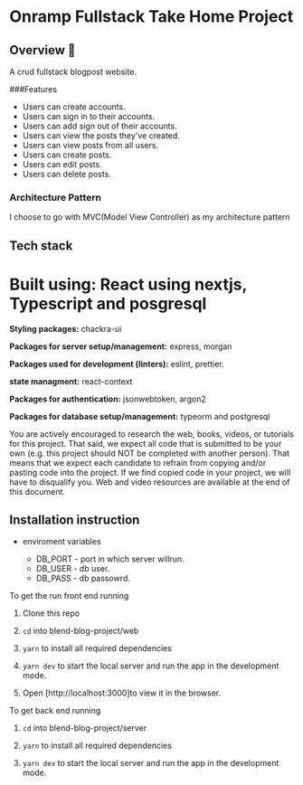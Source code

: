 # Onramp Fullstack Take Home Project

## Overview 🤖

A crud fullstack blogpost website.

###Features

- Users can create accounts.
- Users can sign in to their accounts.
- Users can add sign out of their accounts.
- Users can view the posts they've created.
- Users can view posts from all users.
  <br>
- Users can create posts.
- Users can edit posts.
- Users can delete posts.

### Architecture Pattern

I choose to go with MVC(Model View Controller) as my architecture pattern

## Tech stack

# Built using: React using nextjs, Typescript and posgresql

**Styling packages:** chackra-ui

**Packages for server setup/management:** express, morgan

**Packages used for development (linters):** eslint, prettier.

**state managment:** react-context

**Packages for authentication:** jsonwebtoken, argon2

**Packages for database setup/management:** typeorm and postgresql

You are actively encouraged to research the web, books, videos, or tutorials for this project. That said, we expect all code that is submitted to be your own (e.g. this project should NOT be completed with another person). That means that we expect each candidate to refrain from copying and/or pasting code into the project. If we find copied code in your project, we will have to disqualify you. Web and video resources are available at the end of this document.

## Installation instruction

- enviroment variables

  - DB_PORT - port in which server willrun.
  - DB_USER - db user.
  - DB_PASS - db passowrd.

To get the run front end running

1. Clone this repo

2. `cd` into blend-blog-project/web

3. `yarn` to install all required dependencies

4. `yarn dev` to start the local server and run the app in the development mode.

5. Open [http://localhost:3000]to view it in the browser.

To get back end running

1. `cd` into blend-blog-project/server

2. `yarn` to install all required dependencies

3. `yarn dev` to start the local server and run the app in the development mode.
